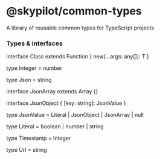 # @skypilot/common-types

A library of reusable common types for TypeScript projects

### Types & interfaces

interface Class<T> extends Function {
  new(...args: any[]): T
}

type Integer = number

type Json = string

interface JsonArray extends Array<JsonValue> {}

interface JsonObject { [key: string]: JsonValue }

type JsonValue = Literal | JsonObject | JsonArray | null

type Literal = boolean | number | string

type Timestamp = Integer

type Url = string
